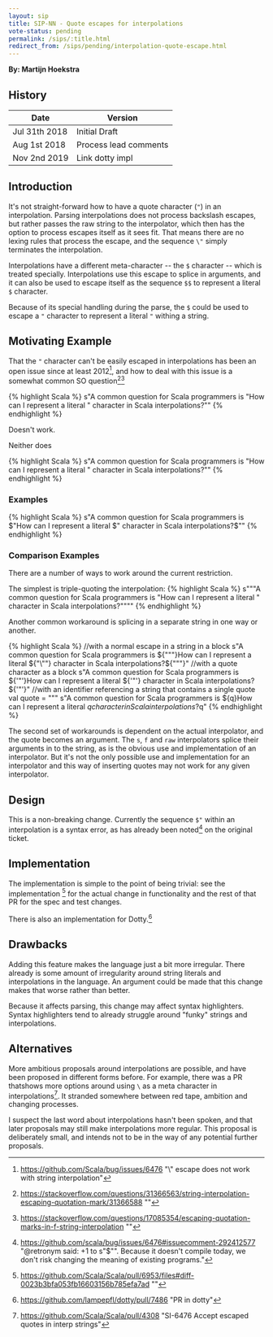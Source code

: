 ```yaml
---
layout: sip
title: SIP-NN - Quote escapes for interpolations
vote-status: pending
permalink: /sips/:title.html
redirect_from: /sips/pending/interpolation-quote-escape.html
---
```


**By: Martijn Hoekstra**

## History

| Date          | Version               |
|---------------|-----------------------|
| Jul 31th 2018 | Initial Draft         |
| Aug 1st 2018  | Process lead comments |
| Nov 2nd 2019  | Link dotty impl       |

## Introduction

It's not straight-forward how to have a quote character (`"`) in an
interpolation. Parsing interpolations does not process backslash escapes, but
rather passes the raw string to the interpolator, which then has the option to
process escapes itself as it sees fit. That means there are no lexing rules that
process the escape, and the sequence `\"` simply terminates the interpolation.

Interpolations have a different meta-character -- the `$` character -- which is
treated specially. Interpolations use this escape to splice in arguments, and it
can also be used to escape itself as the sequence `$$` to represent a literal
`$` character.

Because of its special handling during the parse, the `$` could be used to
escape a `"` character to represent a literal `"` withing a string.

## Motivating Example

That the `"` character can't be easily escaped in interpolations has been an
open issue since at least 2012[^1], and how to deal with this issue is a 
somewhat common SO question[^2][^3]

{% highlight Scala %}
s"A common question for Scala programmers is "How can I represent a literal " character in Scala interpolations?""
{% endhighlight %}

Doesn't work.

Neither does

{% highlight Scala %}
s"A common question for Scala programmers is \"How can I represent a literal \" character in Scala interpolations?\""
{% endhighlight %}

### Examples

{% highlight Scala %}
s"A common question for Scala programmers is $"How can I represent a literal $" character in Scala interpolations?$""
{% endhighlight %}

### Comparison Examples

There are a number of ways to work around the current restriction.

The simplest is triple-quoting the interpolation:
{% highlight Scala %}
s"""A common question for Scala programmers is "How can I represent a literal " character in Scala interpolations?""""
{% endhighlight %}

Another common workaround is splicing in a separate string in one way or another.

{% highlight Scala %}
//with a normal escape in a string in a block
s"A common question for Scala programmers is ${"\""}How can I represent a literal ${"\""} character in Scala interpolations?${"\""}"
//with a quote character as a block
s"A common question for Scala programmers is ${'"'}How can I represent a literal ${'"'} character in Scala interpolations?${'"'}"
//with an identifier referencing a string that contains a single quote
val quote = "\""
s"A common question for Scala programmers is ${q}How can I represent a literal $q character in Scala interpolations?$q"
{% endhighlight %}

The second set of workarounds is dependent on the actual interpolator, and the
quote becomes an argument. The `s`, `f` and `raw` interpolators splice their
arguments in to the string, as is the obvious use and implementation of an
interpolator. But it's not the only possible use and implementation for an
interpolator and this way of inserting quotes may not work for any given
interpolator.

## Design

This is a non-breaking change. Currently the sequence `$"` within an
interpolation is a syntax error, as has already been noted[^4]
on the original ticket.

## Implementation

The implementation is simple to the point of being trivial: see
the implementation [^5] for the actual change in functionality and the rest of
that PR for the spec and test changes.

There is also an implementation for Dotty.[^7]

## Drawbacks

Adding this feature makes the language just a bit more irregular. There already
is some amount of irregularity around string literals and interpolations in
the language. An argument could be made that this change makes that worse rather
than better.

Because it affects parsing, this change may affect syntax highlighters. Syntax
highlighters tend to already struggle around "funky" strings and interpolations.

## Alternatives

More ambitious proposals around interpolations are possible, and have been
proposed in different forms before. For example, there was a PR thatshows more options
around using `\` as a meta character in interpolations[^6]. It stranded somewhere
between red tape, ambition and changing processes.

I suspect the last word about interpolations hasn't been spoken, and that later
proposals may still make interpolations more regular. This proposal is
deliberately small, and intends not to be in the way of any potential further
proposals.

[^1]: https://github.com/Scala/bug/issues/6476 "\\\" escape does not work with string interpolation"
[^2]: https://stackoverflow.com/questions/31366563/string-interpolation-escaping-quotation-mark/31366588 ""
[^3]: https://stackoverflow.com/questions/17085354/escaping-quotation-marks-in-f-string-interpolation ""
[^4]: https://github.com/scala/bug/issues/6476#issuecomment-292412577 "@retronym said: +1 to s"$"". Because it doesn't compile today, we don't risk changing the meaning of existing programs."
[^5]: https://github.com/Scala/Scala/pull/6953/files#diff-0023b3bfa053fb16603156b785efa7ad ""
[^6]: https://github.com/Scala/Scala/pull/4308 "SI-6476 Accept escaped quotes in interp strings"
[^7]: https://github.com/lampepfl/dotty/pull/7486 "PR in dotty"